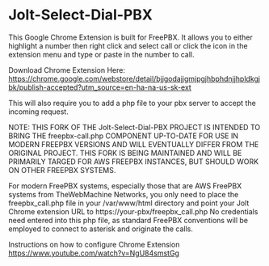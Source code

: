 Jolt-Select-Dial-PBX
====================

This Google Chrome Extension  is built for FreePBX. It allows you to either highlight a number then right click and select call or click the icon in the extension menu and type or paste in the number to call.

Download Chrome Extension Here:
https://chrome.google.com/webstore/detail/bjjgodajjgmjpgjhbphdnjjhpldkgjbk/publish-accepted?utm_source=en-ha-na-us-sk-ext

This will also require you to add a php file to your pbx server to accept the incoming request.

NOTE: THIS FORK OF THE Jolt-Select-Dial-PBX PROJECT IS INTENDED TO BRING THE freepbx-call.php COMPONENT UP-TO-DATE FOR USE IN MODERN FREEPBX VERSIONS AND WILL EVENTUALLY DIFFER FROM THE ORIGINAL PROJECT. THIS FORK IS BEING MAINTAINED AND WILL BE PRIMARILY TARGED FOR AWS FREEPBX INSTANCES, BUT SHOULD WORK ON OTHER FREEPBX SYSTEMS.

For modern FreePBX systems, especially those that are AWS FreePBX systems from TheWebMachine Networks, you only need to place the freepbx_call.php file in your /var/www/html directory and point your Jolt Chrome extension URL to https://your-pbx/freepbx_call.php
No credentials need entered into this php file, as standard FreePBX conventions will be employed to connect to asterisk and originate the calls.


Instructions on how to configure Chrome Extension 
https://www.youtube.com/watch?v=NgU84smstGg
